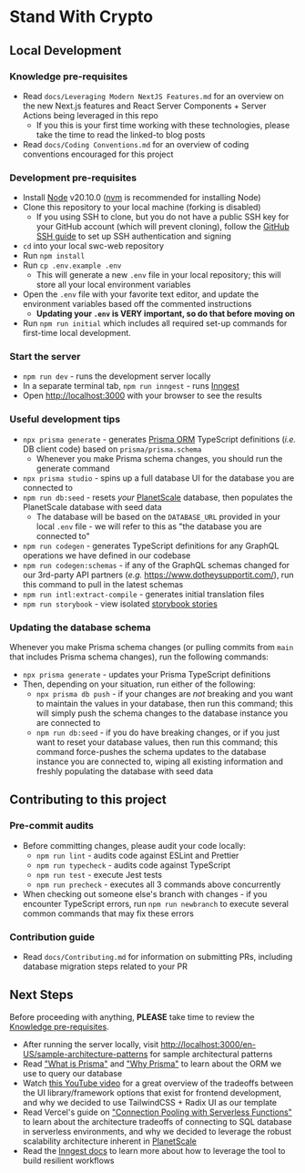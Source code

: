 # Stand With Crypto

## Local Development

### Knowledge pre-requisites

- Read `docs/Leveraging Modern NextJS Features.md` for an overview on the new Next.js features and React Server Components + Server Actions being leveraged in this repo
  - If you this is your first time working with these technologies, please take the time to read the linked-to blog posts
- Read `docs/Coding Conventions.md` for an overview of coding conventions encouraged for this project

### Development pre-requisites

- Install [Node](https://nodejs.org/en) v20.10.0 ([nvm](https://github.com/nvm-sh/nvm) is recommended for installing Node)
- Clone this repository to your local machine (forking is disabled)
  - If you using SSH to clone, but you do not have a public SSH key for your GitHub account (which will prevent cloning), follow the [GitHub SSH guide](https://docs.github.com/en/authentication/connecting-to-github-with-ssh/generating-a-new-ssh-key-and-adding-it-to-the-ssh-agent) to set up SSH authentication and signing
- `cd` into your local swc-web repository
- Run `npm install`
- Run `cp .env.example .env`
  - This will generate a new `.env` file in your local repository; this will store all your local environment variables
- Open the `.env` file with your favorite text editor, and update the environment variables based off the commented instructions
  - **Updating your `.env` is VERY important, so do that before moving on**
- Run `npm run initial` which includes all required set-up commands for first-time local development.

### Start the server

- `npm run dev` - runs the development server locally
- In a separate terminal tab, `npm run inngest` - runs [Inngest](https://www.inngest.com/)
- Open [http://localhost:3000](http://localhost:3000) with your browser to see the results

### Useful development tips

- `npx prisma generate` - generates [Prisma ORM](https://www.prisma.io/) TypeScript definitions (_i.e._ DB client code) based on `prisma/prisma.schema`
  - Whenever you make Prisma schema changes, you should run the generate command
- `npx prisma studio` - spins up a full database UI for the database you are connected to
- `npm run db:seed` - resets _your_ [PlanetScale](https://planetscale.com/) database, then populates the PlanetScale database with seed data
  - The database will be based on the `DATABASE_URL` provided in your local `.env` file - we will refer to this as "the database you are connected to"
- `npm run codegen` - generates TypeScript definitions for any GraphQL operations we have defined in our codebase
- `npm run codegen:schemas` - if any of the GraphQL schemas changed for our 3rd-party API partners (_e.g._ https://www.dotheysupportit.com/), run this command to pull in the latest schemas
- `npm run intl:extract-compile` - generates initial translation files
- `npm run storybook` - view isolated [storybook stories](https://storybook.js.org/)

### Updating the database schema

Whenever you make Prisma schema changes (or pulling commits from `main` that includes Prisma schema changes), run the following commands:

- `npx prisma generate` - updates your Prisma TypeScript definitions
- Then, depending on your situation, run either of the following:
  - `npx prisma db push` - if your changes are _not_ breaking and you want to maintain the values in your database, then run this command; this will simply push the schema changes to the database instance you are connected to
  - `npm run db:seed` - if you do have breaking changes, or if you just want to reset your database values, then run this command; this command force-pushes the schema updates to the database instance you are connected to, wiping all existing information and freshly populating the database with seed data

## Contributing to this project

### Pre-commit audits

- Before committing changes, please audit your code locally:
  - `npm run lint` - audits code against ESLint and Prettier
  - `npm run typecheck` - audits code against TypeScript
  - `npm run test` - execute Jest tests
  - `npm run precheck` - executes all 3 commands above concurrently
- When checking out someone else's branch with changes - if you encounter TypeScript errors, run `npm run newbranch` to execute several common commands that may fix these errors

### Contribution guide

- Read `docs/Contributing.md` for information on submitting PRs, including database migration steps related to your PR

## Next Steps

Before proceeding with anything, **PLEASE** take time to review the [Knowledge pre-requisites](#knowledge-pre-requisites).

- After running the server locally, visit [http://localhost:3000/en-US/sample-architecture-patterns](http://localhost:3000/en-US/sample-architecture-patterns) for sample architectural patterns
- Read ["What is Prisma"](https://www.prisma.io/docs/orm/overview/introduction/what-is-prisma) and ["Why Prisma"](https://www.prisma.io/docs/orm/overview/introduction/why-prisma) to learn about the ORM we use to query our database
- Watch [this YouTube video](https://www.youtube.com/watch?v=CQuTF-bkOgc) for a great overview of the tradeoffs between the UI library/framework options that exist for frontend development, and why we decided to use TailwindCSS + Radix UI as our template
- Read Vercel's guide on ["Connection Pooling with Serverless Functions"](https://vercel.com/guides/connection-pooling-with-serverless-functions#modern-databases-with-high-connection-limits) to learn about the architecture tradeoffs of connecting to SQL database in serverless environments, and why we decided to leverage the robust scalability architecture inherent in [PlanetScale](https://planetscale.com/features)
- Read the [Inngest docs](https://www.inngest.com/docs/quick-start) to learn more about how to leverage the tool to build resilient workflows
